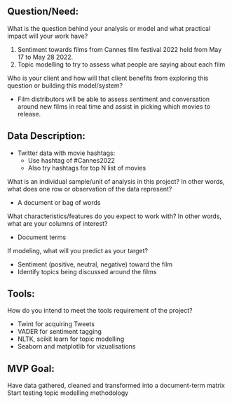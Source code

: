 
## Question/Need:

What is the question behind your analysis or model and what practical impact will your work have?

1. Sentiment towards films from Cannes film festival 2022 held from May 17 to May 28 2022.
2. Topic modelling to try to assess what people are saying about each film

Who is your client and how will that client benefits from exploring this question or building this model/system?

- Film distributors will be able to assess sentiment and conversation around new films in real time and assist in picking which movies to release.

## Data Description:

- Twitter data with movie hashtags: 
    - Use hashtag of #Cannes2022 
    - Also try hashtags for top N list of movies

What is an individual sample/unit of analysis in this project? In other words, what does one row or observation of the data represent?
- A document or bag of words

What characteristics/features do you expect to work with? In other words, what are your columns of interest?
- Document terms

If modeling, what will you predict as your target?
- Sentiment (positive, neutral, negative) toward the film
- Identify topics being discussed around the films 


## Tools:

How do you intend to meet the tools requirement of the project?
- Twint for acquiring Tweets
- VADER for sentiment tagging
- NLTK, scikit learn for topic modelling
- Seaborn and matplotlib for vizualisations

## MVP Goal:

Have data gathered, cleaned and transformed into a document-term matrix
Start testing topic modelling methodology